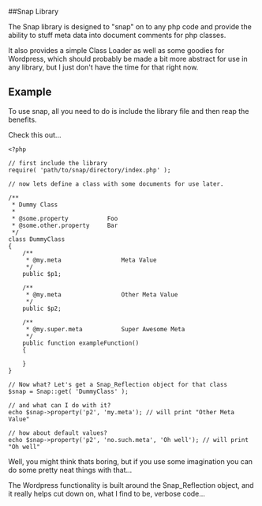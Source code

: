 ##Snap Library

The Snap library is designed to "snap" on to any php code and provide
the ability to stuff meta data into document comments for php classes.

It also provides a simple Class Loader as well as some goodies for
Wordpress, which should probably be made a bit more abstract for use
in any library, but I just don't have the time for that right now.

## Example

To use snap, all you need to do is include the library file and then
reap the benefits.

Check this out...

    <?php
    
    // first include the library
    require( 'path/to/snap/directory/index.php' );
    
    // now lets define a class with some documents for use later.
    
    /**
     * Dummy Class
     *
     * @some.property           Foo
     * @some.other.property     Bar
     */
    class DummyClass
    {
        /**
         * @my.meta                 Meta Value
         */
        public $p1;
        
        /**
         * @my.meta                 Other Meta Value
         */
        public $p2;
        
        /**
         * @my.super.meta           Super Awesome Meta
         */ 
        public function exampleFunction()
        {
            
        }
    }
    
    // Now what? Let's get a Snap_Reflection object for that class
    $snap = Snap::get( 'DummyClass' );
    
    // and what can I do with it?
    echo $snap->property('p2', 'my.meta'); // will print "Other Meta Value"
    
    // how about default values?
    echo $snap->property('p2', 'no.such.meta', 'Oh well'); // will print "Oh well"
    
Well, you might think thats boring, but if you use some imagination you can
do some pretty neat things with that...

The Wordpress functionality is built around the Snap_Reflection object, and
it really helps cut down on, what I find to be, verbose code...